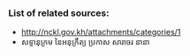 ### List of related sources:

* http://nckl.gov.kh/attachments/categories/1
* សទ្ទានុក្រម នៃអនុក្រឹត្យ ប្រកាស សារាចរ នានា

